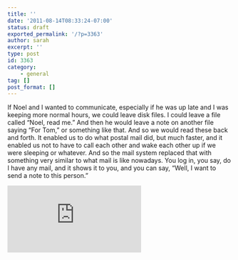 ```yaml
---
title: ''
date: '2011-08-14T08:33:24-07:00'
status: draft
exported_permalink: '/?p=3363'
author: sarah
excerpt: ''
type: post
id: 3363
category:
    - general
tag: []
post_format: []
---
```

If Noel and I wanted to communicate, especially if he was up late and I was keeping more normal hours, we could leave disk files. I could leave a file called “Noel, read me.” And then he would leave a note on another file saying “For Tom,” or something like that. And so we would read these back and forth. It enabled us to do what postal mail did, but much faster, and it enabled us not to have to call each other and wake each other up if we were sleeping or whatever. And so the mail system replaced that with something very similar to what mail is like nowadays. You log in, you say, do I have any mail, and it shows it to you, and you can say, “Well, I want to send a note to this person.”  
<iframe class="wp-embedded-content" data-secret="jD6Dv5RsOS" frameborder="0" sandbox="allow-scripts" scrolling="no" security="restricted" src="https://www.nytimes.com/svc/oembed/html/?url=https%3A%2F%2Fopinionator.blogs.nytimes.com%2F2011%2F06%2F19%2Fdid-my-brother-invent-e-mail-with-tom-van-vleck-part-one%2F#?secret=jD6Dv5RsOS" title="Did My Brother Invent E-Mail With Tom Van Vleck? (Part One)"></iframe>
